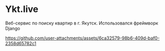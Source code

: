 # Ykt.live

Веб-сервис по поиску квартир в г. Якутск. Использовался фреймворк Django

https://github.com/user-attachments/assets/6ca32579-98b6-409d-baf0-2358d65782c1

